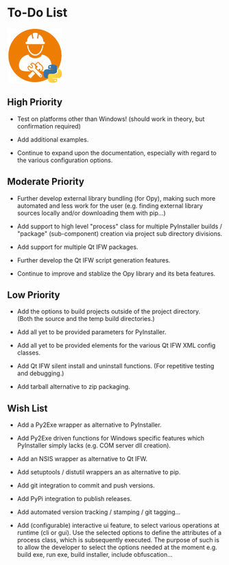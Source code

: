 # To-Do List 
![distbuilder logo](https://raw.githubusercontent.com/BuvinJT/distbuilder/master/docs/distbuilder128.png)
 
## High Priority

* Test on platforms other than Windows! 
	(should work in theory, but confirmation required)

* Add additional examples.

* Continue to expand upon the documentation, especially with
regard to the various configuration options. 

## Moderate Priority

* Further develop external library bundling (for Opy), making such 
more automated and less work for the user (e.g. finding external library 
sources locally and/or downloading them with pip...)

* Add support to high level "process" class for multiple PyInstaller 
builds / "package" (sub-component) creation via project sub directory 
divisions.

* Add support for multiple Qt IFW packages.
	
* Further develop the Qt IFW script generation features. 
			
* Continue to improve and stablize the Opy library and its beta features.

## Low Priority

* Add the options to build projects outside of the project directory.  
(Both the source and the temp build directories.)  

* Add all yet to be provided parameters for PyInstaller.  

* Add all yet to be provided elements for the various Qt IFW 
XML config classes.  

* Add Qt IFW silent install and uninstall functions. 
(For repetitive testing and debugging.)  

* Add tarball alternative to zip packaging.

## Wish List		

* Add a Py2Exe wrapper as alternative to PyInstaller.

* Add Py2Exe driven functions for Windows specific features 
which PyInstaller simply lacks (e.g. COM server dll creation).

* Add an NSIS wrapper as alternative to Qt IFW.

* Add setuptools / distutil wrappers an as alternative to pip.  

* Add git integration to commit and push versions.

* Add PyPi integration to publish releases.

* Add automated version tracking / stamping / git tagging...
  
* Add (configurable) interactive ui feature, to select various 
operations at runtime (cli or gui).  Use the selected options
to define the attributes of a process class, which is subsequently
executed.  The purpose of such is to allow the developer to
select the options needed at the moment e.g. build exe, run exe, 
build installer, include obfuscation...
